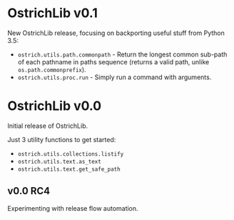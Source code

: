 # OstrichLib v0.1

New OstrichLib release, focusing on backporting useful stuff from Python 3.5:

- `ostrich.utils.path.commonpath` - Return the longest common sub-path of each pathname in paths sequence (returns a valid path, unlike `os.path.commonprefix`).
- `ostrich.utils.proc.run` - Simply run a command with arguments.


# OstrichLib v0.0

Initial release of OstrichLib.

Just 3 utility functions to get started:

- `ostrich.utils.collections.listify`
- `ostrich.utils.text.as_text`
- `ostrich.utils.text.get_safe_path`

## v0.0 RC4

Experimenting with release flow automation.
